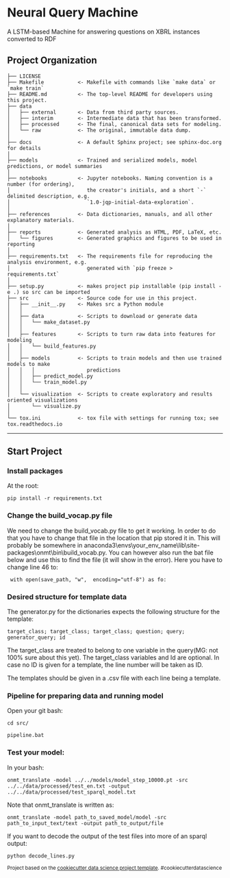 Neural Query Machine
==============================

A LSTM-based Machine for answering questions on XBRL instances converted to RDF

Project Organization
------------

    ├── LICENSE
    ├── Makefile           <- Makefile with commands like `make data` or `make train`
    ├── README.md          <- The top-level README for developers using this project.
    ├── data
    │   ├── external       <- Data from third party sources.
    │   ├── interim        <- Intermediate data that has been transformed.
    │   ├── processed      <- The final, canonical data sets for modeling.
    │   └── raw            <- The original, immutable data dump.
    │
    ├── docs               <- A default Sphinx project; see sphinx-doc.org for details
    │
    ├── models             <- Trained and serialized models, model predictions, or model summaries
    │
    ├── notebooks          <- Jupyter notebooks. Naming convention is a number (for ordering),
    │                         the creator's initials, and a short `-` delimited description, e.g.
    │                         `1.0-jqp-initial-data-exploration`.
    │
    ├── references         <- Data dictionaries, manuals, and all other explanatory materials.
    │
    ├── reports            <- Generated analysis as HTML, PDF, LaTeX, etc.
    │   └── figures        <- Generated graphics and figures to be used in reporting
    │
    ├── requirements.txt   <- The requirements file for reproducing the analysis environment, e.g.
    │                         generated with `pip freeze > requirements.txt`
    │
    ├── setup.py           <- makes project pip installable (pip install -e .) so src can be imported
    ├── src                <- Source code for use in this project.
    │   ├── __init__.py    <- Makes src a Python module
    │   │
    │   ├── data           <- Scripts to download or generate data
    │   │   └── make_dataset.py
    │   │
    │   ├── features       <- Scripts to turn raw data into features for modeling
    │   │   └── build_features.py
    │   │
    │   ├── models         <- Scripts to train models and then use trained models to make
    │   │   │                 predictions
    │   │   ├── predict_model.py
    │   │   └── train_model.py
    │   │
    │   └── visualization  <- Scripts to create exploratory and results oriented visualizations
    │       └── visualize.py
    │
    └── tox.ini            <- tox file with settings for running tox; see tox.readthedocs.io


--------

Start Project
-------------

### Install packages

At the root:

    pip install -r requirements.txt


### Change the build_vocap.py file

We need to change the build_vocab.py file to get it working. In order to do that you have to change that file in the location that pip stored it in. This will probably be somewhere in anaconda3\envs\your_env_name\lib\site-packages\onmt\bin\build_vocab.py. You can however also run the bat file below and use this to find the file (it will show in the error). Here you have to change line 46 to:

     with open(save_path, "w",  encoding="utf-8") as fo:



### Desired structure for template data

The generator.py for the dictionaries expects the following structure for the template:

    target_class; target_class; target_class; question; query; generator_query; id

The target_class are treated to belong to one variable in the query(MG: not 100% sure about this yet). The target_class variables and Id are optional. In case no ID is given for a template, the line number will be taken as ID.

The templates should be given in a .csv file with each line being a template.

### Pipeline for preparing data and running model

Open your git bash:

    cd src/

    pipeline.bat



### Test your model:

In your bash:

    onmt_translate -model ../../models/model_step_10000.pt -src ../../data/processed/test_en.txt -output ../../data/processed/test_sparql_model.txt


Note that onmt_translate is written as:

    onmt_translate -model path_to_saved_model/model -src path_to_input_text/text -output path_to_output/file


If you want to decode the output of the test files into more of an sparql output:

    python decode_lines.py



<p><small>Project based on the <a target="_blank" href="https://drivendata.github.io/cookiecutter-data-science/">cookiecutter data science project template</a>. #cookiecutterdatascience</small></p>
